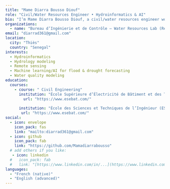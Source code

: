 ```yaml
---
title: "Mame Diarra Bousso Diouf"
role: "Civil/Water Resources Engineer • Hydroinformatics & AI"
bio: "I’m Mame Diarra Bousso Diouf, a civil/water resources engineer working at the intersection of hydrology, remote sensing, Machine-Leraning and AI. My work focuses on Water Resources management, groundwater monitoring, drought/flood prediction, hydrometeo-forcasting and coastal resilience,"
organizations:
  - name: "Bureau d’Ingénierie et de Contrôle — Water Resources Lab (Research Assistant)"
email: "diarrad361@gmail.com"
location:
  city: "Thiès"
  country: "Senegal"
interests:
  - Hydroinformatics
  - Hydrology modeling
  - Remote sensing
  - Machine learning/AI for flood & drought forecasting
  - Water quality modeling
education:
  courses:
    - course: " Civil Engineering"
      institution: "École Supérieure d’Électricité de Bâtiment et des Travaux Publics (ESEBAT), Senegal"
        url: "https://www.esebat.com/"
      
      institution: "École des Sciences et Techniques de l’Ingénieur (ESTI), Senegal"
       url: "https://www.esebat.com/"
social:
  - icon: envelope
    icon_pack: fas
    link: "mailto:diarrad361@gmail.com"
  - icon: github
    icon_pack: fab
    link: "https://github.com/Mamadiarrabousso"
  # add others if you like:
   - icon: linkedin
  #   icon_pack: fab
  #   link: "[https://www.linkedin.com/in/...](https://www.linkedin.com/public-profile/settings?trk=d_flagship3_profile_self_view_public_profile&lipi=urn%3Ali%3Apage%3Ad_flagship3_profile_view_base%3BjkgXzT3sSEK2fh1aWZQRQw%3D%3D)"
languages:
  - "French (native)"
  - "English (advanced)"
---
```




